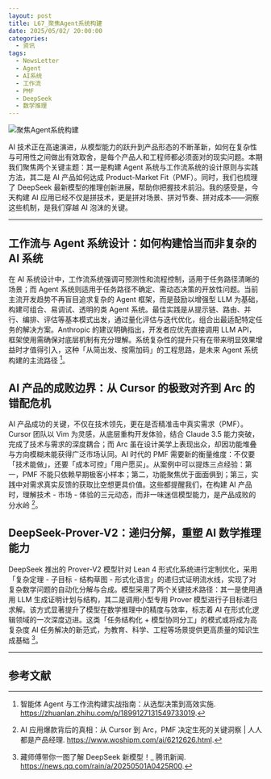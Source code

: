 ```yaml
---
layout: post
title: L67_聚焦Agent系统构建
date: 2025/05/02/ 20:00:00
categories:
  - 资讯
tags:
  - NewsLetter
  - Agent
  - AI系统
  - 工作流
  - PMF
  - DeepSeek
  - 数学推理
---
```

![聚焦Agent系统构建](https://pics.naaln.com/2025-05-06-deae5c81140141ebb7ca0ccd68800631.png-basicBlog)

AI 技术正在高速演进，从模型能力的跃升到产品形态的不断革新，如何在复杂性与可用性之间做出有效取舍，是每个产品人和工程师都必须面对的现实问题。本期我们聚焦两个关键主题：其一是构建 Agent 系统与工作流系统的设计原则与实践方法，其二是 AI 产品如何达成 Product-Market Fit（PMF）。同时，我们也梳理了 DeepSeek 最新模型的推理创新进展，帮助你把握技术前沿。我的感受是，今天构建 AI 应用已经不仅是拼技术，更是拼对场景、拼对节奏、拼对成本——洞察这些机制，是我们穿越 AI 泡沫的关键。

---

## 工作流与 Agent 系统设计：如何构建恰当而非复杂的 AI 系统

在 AI 系统设计中，工作流系统强调可预测性和流程控制，适用于任务路径清晰的场景；而 Agent 系统则适用于任务路径不确定、需动态决策的开放性问题。当前主流开发趋势不再盲目追求复杂的 Agent 框架，而是鼓励以增强型 LLM 为基础，构建可组合、易调试、透明的类 Agent 系统。最佳实践是从提示链、路由、并行、编排、评估等基本模式出发，通过量化评估与迭代优化，组合出最适配特定任务的解决方案。Anthropic 的建议明确指出，开发者应优先直接调用 LLM API，框架使用需确保对底层机制有充分理解。系统复杂性的提升只有在带来明显效果增益时才值得引入，这种「从简出发、按需加码」的工程思路，是未来 Agent 系统构建的主流路径 [^1]。

## AI 产品的成败边界：从 Cursor 的极致对齐到 Arc 的错配危机

AI 产品成功的关键，不仅在技术领先，更在是否精准击中真实需求（PMF）。Cursor 团队以 Vim 为灵感，从底层重构开发体验，结合 Claude 3.5 能力突破，完成了技术与需求的深度耦合；而 Arc 虽在设计美学上表现出众，却因功能堆叠与方向模糊未能获得广泛市场认同。AI 时代的 PMF 需要新的衡量维度：不仅要「技术能做」，还要「成本可控」「用户愿买」。从案例中可以提炼三点经验：第一，PMF 不能只依赖早期极客小样本；第二，功能聚焦优于面面俱到；第三，实践中对需求真实反馈的获取比空想更具价值。这些都提醒我们，在构建 AI 产品时，理解技术 - 市场 - 体验的三元动态，而非一味迷信模型能力，是产品成败的分水岭 [^2]。

## DeepSeek-Prover-V2：递归分解，重塑 AI 数学推理能力

DeepSeek 推出的 Prover-V2 模型针对 Lean 4 形式化系统进行定制优化，采用「复杂定理 - 子目标 - 结构草图 - 形式化语言」的递归式证明流水线，实现了对复杂数学问题的自动化分解与合成。模型采用了两个关键技术路径：其一是使用通用 LLM 生成证明计划与结构，其二是调用小型专用 Prover 模型进行子目标递归求解。该方式显著提升了模型在数学推理中的精度与效率，标志着 AI 在形式化逻辑领域的一次深度迈进。这类「任务结构化 + 模型协同分工」的模式或将成为高复杂度 AI 任务解决的新范式，为教育、科学、工程等场景提供更高质量的知识生成基础 [^3]。

---

## 参考文献

[^1]: 智能体 Agent 与工作流构建实战指南：从选型决策到高效实施. https://zhuanlan.zhihu.com/p/1899127131549733019.
[^2]: AI 应用爆款背后的真相：从 Cursor 到 Arc，PMF 决定生死的关键洞察 | 人人都是产品经理. https://www.woshipm.com/ai/6212626.html.
[^3]: 藏师傅带你一图了解 DeepSeek 新模型！_ 腾讯新闻. https://news.qq.com/rain/a/20250501A0425R00.
